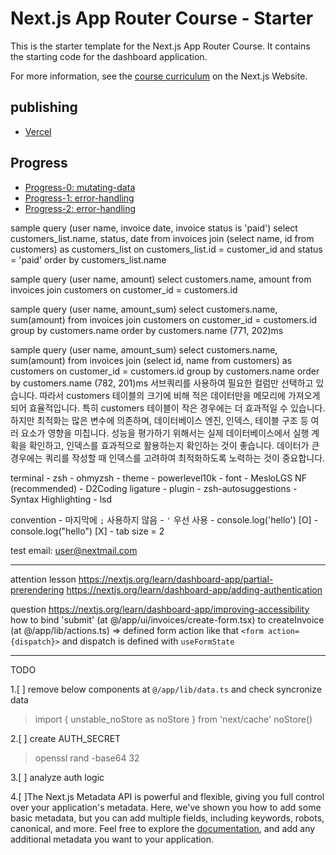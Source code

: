 # Next.js App Router Course - Starter

This is the starter template for the Next.js App Router Course. It contains the starting code for the dashboard application.

For more information, see the [course curriculum](https://nextjs.org/learn) on the Next.js Website.

## publishing

- [Vercel](https://nextjs-dashboard-omega-five-86.vercel.app/)


## Progress

- [Progress-0: mutating-data](https://nextjs.org/learn/dashboard-app/mutating-data)
- [Progress-1: error-handling](https://nextjs.org/learn/dashboard-app/error-handling)
- [Progress-2: error-handling](https://nextjs.org/learn/dashboard-app/error-handling)

sample query (user name, invoice date, invoice status is 'paid')
select customers_list.name, status, date from invoices join (select name, id from customers) as customers_list on customers_list.id = customer_id and status = 'paid' order by customers_list.name

sample query (user name, amount)
select customers.name, amount from invoices join customers on customer_id = customers.id

sample query (user name, amount_sum)
select customers.name, sum(amount) from invoices join customers on customer_id = customers.id group by customers.name order by customers.name
(771, 202)ms

sample query (user name, amount_sum)
select customers.name, sum(amount) from invoices join (select id, name from customers) as customers on customer_id = customers.id group by customers.name order by customers.name
(782, 201)ms
서브쿼리를 사용하여 필요한 컬럼만 선택하고 있습니다. 따라서 customers 테이블의 크기에 비해 적은 데이터만을 메모리에 가져오게 되어 효율적입니다. 특히 customers 테이블이 작은 경우에는 더 효과적일 수 있습니다.
하지만 최적화는 많은 변수에 의존하며, 데이터베이스 엔진, 인덱스, 테이블 구조 등 여러 요소가 영향을 미칩니다. 성능을 평가하기 위해서는 실제 데이터베이스에서 실행 계획을 확인하고, 인덱스를 효과적으로 활용하는지 확인하는 것이 좋습니다. 데이터가 큰 경우에는 쿼리를 작성할 때 인덱스를 고려하여 최적화하도록 노력하는 것이 중요합니다.

terminal
    - zsh
    - ohmyzsh
      - theme
        - powerlevel10k
      - font
        - MesloLGS NF (recommended)
        - D2Coding ligature
      - plugin
        - zsh-autosuggestions
        - Syntax Highlighting
        - lsd

convention
    - 마지막에 `;` 사용하지 않음
    - `'` 우선 사용
      - console.log('hello') [O]
      - console.log("hello") [X]
    - tab size = 2

test email: <user@nextmail.com>

---

attention lesson
<https://nextjs.org/learn/dashboard-app/partial-prerendering>
<https://nextjs.org/learn/dashboard-app/adding-authentication>

question
<https://nextjs.org/learn/dashboard-app/improving-accessibility>
how to bind 'submit' (at @/app/ui/invoices/create-form.tsx) to createInvoice (at @/app/lib/actions.ts)
=> defined form action like that `<form action={dispatch}>` and dispatch is defined with `useFormState`

---

TODO

1.[ ] remove below components at `@/app/lib/data.ts` and check syncronize data
> import { unstable_noStore as noStore } from 'next/cache'
> noStore()

2.[ ] create AUTH_SECRET
> openssl rand -base64 32

3.[ ] analyze auth logic

4.[ ]The Next.js Metadata API is powerful and flexible, giving you full control over your application's metadata. Here, we've shown you how to add some basic metadata, but you can add multiple fields, including keywords, robots, canonical, and more. Feel free to explore the [documentation](https://nextjs.org/docs/app/api-reference/functions/generate-metadata), and add any additional metadata you want to your application.
